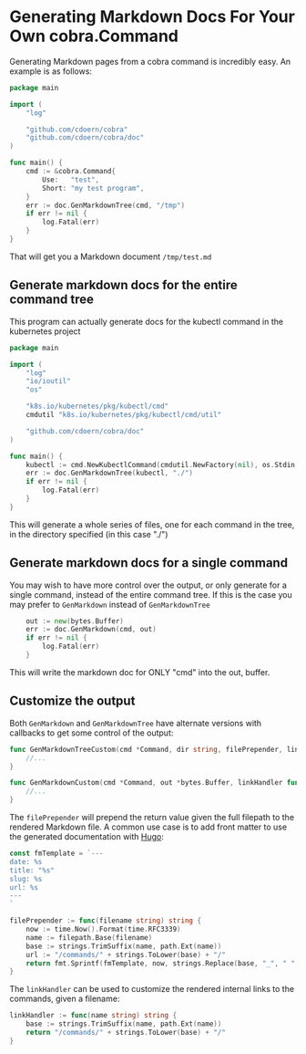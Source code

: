 # Generating Markdown Docs For Your Own cobra.Command

Generating Markdown pages from a cobra command is incredibly easy. An example is as follows:

```go
package main

import (
	"log"

	"github.com/cdoern/cobra"
	"github.com/cdoern/cobra/doc"
)

func main() {
	cmd := &cobra.Command{
		Use:   "test",
		Short: "my test program",
	}
	err := doc.GenMarkdownTree(cmd, "/tmp")
	if err != nil {
		log.Fatal(err)
	}
}
```

That will get you a Markdown document `/tmp/test.md`

## Generate markdown docs for the entire command tree

This program can actually generate docs for the kubectl command in the kubernetes project

```go
package main

import (
	"log"
	"io/ioutil"
	"os"

	"k8s.io/kubernetes/pkg/kubectl/cmd"
	cmdutil "k8s.io/kubernetes/pkg/kubectl/cmd/util"

	"github.com/cdoern/cobra/doc"
)

func main() {
	kubectl := cmd.NewKubectlCommand(cmdutil.NewFactory(nil), os.Stdin, ioutil.Discard, ioutil.Discard)
	err := doc.GenMarkdownTree(kubectl, "./")
	if err != nil {
		log.Fatal(err)
	}
}
```

This will generate a whole series of files, one for each command in the tree, in the directory specified (in this case "./")

## Generate markdown docs for a single command

You may wish to have more control over the output, or only generate for a single command, instead of the entire command tree. If this is the case you may prefer to `GenMarkdown` instead of `GenMarkdownTree`

```go
	out := new(bytes.Buffer)
	err := doc.GenMarkdown(cmd, out)
	if err != nil {
		log.Fatal(err)
	}
```

This will write the markdown doc for ONLY "cmd" into the out, buffer.

## Customize the output

Both `GenMarkdown` and `GenMarkdownTree` have alternate versions with callbacks to get some control of the output:

```go
func GenMarkdownTreeCustom(cmd *Command, dir string, filePrepender, linkHandler func(string) string) error {
	//...
}
```

```go
func GenMarkdownCustom(cmd *Command, out *bytes.Buffer, linkHandler func(string) string) error {
	//...
}
```

The `filePrepender` will prepend the return value given the full filepath to the rendered Markdown file. A common use case is to add front matter to use the generated documentation with [Hugo](http://gohugo.io/):

```go
const fmTemplate = `---
date: %s
title: "%s"
slug: %s
url: %s
---
`

filePrepender := func(filename string) string {
	now := time.Now().Format(time.RFC3339)
	name := filepath.Base(filename)
	base := strings.TrimSuffix(name, path.Ext(name))
	url := "/commands/" + strings.ToLower(base) + "/"
	return fmt.Sprintf(fmTemplate, now, strings.Replace(base, "_", " ", -1), base, url)
}
```

The `linkHandler` can be used to customize the rendered internal links to the commands, given a filename:

```go
linkHandler := func(name string) string {
	base := strings.TrimSuffix(name, path.Ext(name))
	return "/commands/" + strings.ToLower(base) + "/"
}
```
